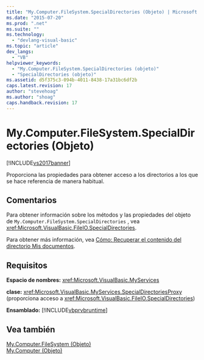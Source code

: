 ```yaml
---
title: "My.Computer.FileSystem.SpecialDirectories (Objeto) | Microsoft Docs"
ms.date: "2015-07-20"
ms.prod: ".net"
ms.suite: ""
ms.technology: 
  - "devlang-visual-basic"
ms.topic: "article"
dev_langs: 
  - "VB"
helpviewer_keywords: 
  - "My.Computer.FileSystem.SpecialDirectories (objeto)"
  - "SpecialDirectories (objeto)"
ms.assetid: d5f375c3-094b-4011-8438-17a31bc6df2b
caps.latest.revision: 17
author: "stevehoag"
ms.author: "shoag"
caps.handback.revision: 17
---
```

# My.Computer.FileSystem.SpecialDirectories (Objeto)
[!INCLUDE[vs2017banner](../../../visual-basic/developing-apps/includes/vs2017banner.md)]

Proporciona las propiedades para obtener acceso a los directorios a los que se hace referencia de manera habitual.  
  
## Comentarios  
 Para obtener información sobre los métodos y las propiedades del objeto de `My.Computer.FileSystem.SpecialDirectories` , vea <xref:Microsoft.VisualBasic.FileIO.SpecialDirectories>.  
  
 Para obtener más información, vea [Cómo: Recuperar el contenido del directorio Mis documentos](../../../visual-basic/developing-apps/programming/drives-directories-files/how-to-retrieve-the-contents-of-the-my-documents-directory.md).  
  
## Requisitos  
 **Espacio de nombres:** <xref:Microsoft.VisualBasic.MyServices>  
  
 **clase:** <xref:Microsoft.VisualBasic.MyServices.SpecialDirectoriesProxy> \(proporciona acceso a <xref:Microsoft.VisualBasic.FileIO.SpecialDirectories>\)  
  
 **Ensamblado:** [!INCLUDE[vbprvbruntime](../../../visual-basic/language-reference/objects/includes/vbprvbruntime-md.md)]  
  
## Vea también  
 [My.Computer.FileSystem \(Objeto\)](../../../visual-basic/language-reference/objects/my-computer-filesystem-object.md)   
 [My.Computer \(Objeto\)](../../../visual-basic/language-reference/objects/my-computer-object.md)